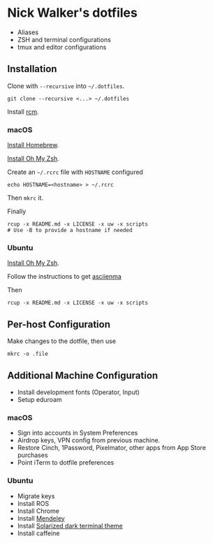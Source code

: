 # Nick Walker's dotfiles

* Aliases
* ZSH and terminal configurations
* tmux and editor configurations 

## Installation

Clone with `--recursive`  into `~/.dotfiles`.

    git clone --recursive <...> ~/.dotfiles

Install [rcm](https://github.com/thoughtbot/rcm).

### macOS

[Install Homebrew](https://brew.sh).

[Install Oh My Zsh](https://github.com/robbyrussell/oh-my-zsh).

Create an `~/.rcrc` file with `HOSTNAME` configured

    echo HOSTNAME=<hostname> > ~/.rcrc

Then `mkrc` it.

Finally 

    rcup -x README.md -x LICENSE -x uw -x scripts
    # Use -B to provide a hostname if needed

### Ubuntu

[Install Oh My Zsh](https://github.com/robbyrussell/oh-my-zsh).

Follow the instructions to get [asciienma](https://asciinema.org/docs/installation)

Then

    rcup -x README.md -x LICENSE -x uw -x scripts


## Per-host Configuration

Make changes to the dotfile, then use

    mkrc -o .file

## Additional Machine Configuration

* Install development fonts (Operator, Input)
* Setup eduroam

### macOS

* Sign into accounts in System Preferences
* Airdrop keys, VPN config from previous machine.
* Restore Cinch, 1Password, Pixelmator, other apps from App Store purchases
* Point iTerm to dotfile preferences

### Ubuntu

* Migrate keys
* Install ROS
* Install Chrome
* Install [Mendeley](https://www.mendeley.com/guides/download-mendeley-desktop/ubuntu/instructions)
* Install [Solarized dark terminal theme](https://github.com/Anthony25/gnome-terminal-colors-solarized)
* Install caffeine
